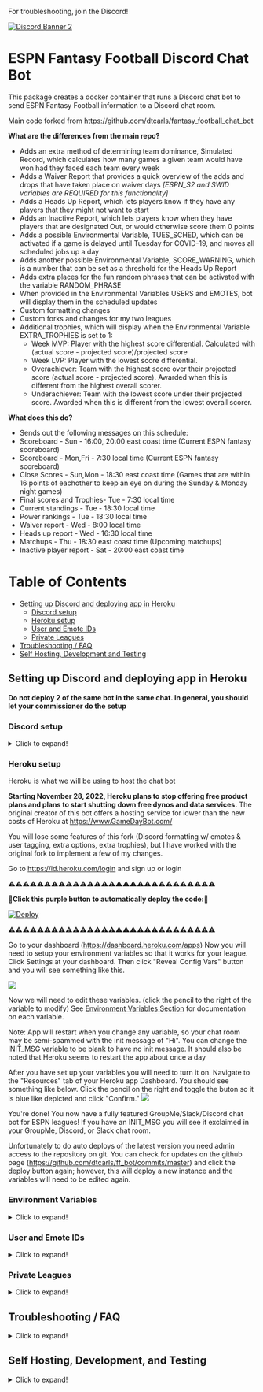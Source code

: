 For troubleshooting, join the Discord!

[![Discord Banner 2](https://discordapp.com/api/guilds/878995504225218620/widget.png?style=banner2)](https://discord.gg/bkShnqTTP8)

# ESPN Fantasy Football Discord Chat Bot

This package creates a docker container that runs a Discord chat bot to send ESPN Fantasy Football information to a Discord chat room.

Main code forked from https://github.com/dtcarls/fantasy_football_chat_bot

**What are the differences from the main repo?**

- Adds an extra method of determining team dominance, Simulated Record, which calculates how many games a given team would have won had they faced each team every week
- Adds a Waiver Report that provides a quick overview of the adds and drops that have taken place on waiver days *[ESPN_S2 and SWID variables are REQUIRED for this functionality]*
- Adds a Heads Up Report, which lets players know if they have any players that they might not want to start
- Adds an Inactive Report, which lets players know when they have players that are designated Out, or would otherwise score them 0 points
- Adds a possible Environmental Variable, TUES_SCHED, which can be activated if a game is delayed until Tuesday for COVID-19, and moves all scheduled jobs up a day
- Adds another possible Environmental Variable, SCORE_WARNING, which is a number that can be set as a threshold for the Heads Up Report
- Adds extra places for the fun random phrases that can be activated with the variable RANDOM_PHRASE
- When provided in the Environmental Variables USERS and EMOTES, bot will display them in the scheduled updates
- Custom formatting changes
- Custom forks and changes for my two leagues
- Additional trophies, which will display when the Environmental Variable EXTRA_TROPHIES is set to 1:
  - Week MVP: Player with the highest score differential. Calculated with (actual score - projected score)/projected score
  - Week LVP: Player with the lowest score differential.
  - Overachiever: Team with the highest score over their projected score (actual score - projected score). Awarded when this is different from the highest overall scorer.
  - Underachiever: Team with the lowest score under their projected score. Awarded when this is different from the lowest overall scorer.


**What does this do?**

- Sends out the following messages on this schedule:
- Scoreboard - Sun - 16:00, 20:00 east coast time (Current ESPN fantasy scoreboard)
- Scoreboard - Mon,Fri - 7:30 local time (Current ESPN fantasy scoreboard)
- Close Scores - Sun,Mon - 18:30 east coast time (Games that are within 16 points of eachother to keep an eye on during the Sunday & Monday night games)
- Final scores and Trophies- Tue - 7:30 local time
- Current standings - Tue - 18:30 local time
- Power rankings - Tue - 18:30 local time
- Waiver report - Wed - 8:00 local time
- Heads up report - Wed - 16:30 local time
- Matchups - Thu - 18:30 east coast time (Upcoming matchups)
- Inactive player report - Sat - 20:00 east coast time

Table of Contents
=================

  * [Setting up Discord and deploying app in Heroku](#setting-up-discord-and-deploying-app-in-heroku)
     * [Discord setup](#discord-setup)
     * [Heroku setup](#heroku-setup)
     * [User and Emote IDs](#user-and-emote-ids)
     * [Private Leagues](#private-leagues)
  * [Troubleshooting / FAQ](#troubleshooting--faq)
  * [Self Hosting, Development and Testing](#self-hosting-development-and-testing)

## Setting up Discord and deploying app in Heroku

**Do not deploy 2 of the same bot in the same chat. In general, you should let your commissioner do the setup**

### Discord setup
 <details>
  <summary>Click to expand!</summary>

Log into or create a Discord account

Go to or create a Discord server to receive messages in

Open the server settings

![](https://i.imgur.com/bDk2ttJ.png)

Go to Webhooks

![](https://i.imgur.com/mfFHGbT.png)

Create a webhook, give it a name and pick which channel to receive messages in

![](https://i.imgur.com/NAJLv6D.png)

Save the "Webhook URL" on this page

![](https://i.imgur.com/U4MKZSY.png)
</details>

### Heroku setup

Heroku is what we will be using to host the chat bot

**Starting November 28, 2022, Heroku plans to stop offering free product plans and plans to start shutting down free dynos and data services.** 
The original creator of this bot offers a hosting service for lower than the new costs of Heroku at https://www.GameDayBot.com/

You will lose some features of this fork (Discord formatting w/ emotes & user tagging, extra options, extra trophies), but I have worked with the original fork to implement a few of my changes. 

Go to https://id.heroku.com/login and sign up or login


:warning::warning::warning::warning::warning::warning::warning::warning::warning::warning::warning::warning::warning::warning::warning::warning::warning::warning::warning::warning::warning::warning::warning::warning::warning::warning::warning::warning::warning:

:rotating_light:**Click this purple button to automatically deploy the code:**:rotating_light:

[![Deploy](https://www.herokucdn.com/deploy/button.svg)](https://heroku.com/deploy)

:warning::warning::warning::warning::warning::warning::warning::warning::warning::warning::warning::warning::warning::warning::warning::warning::warning::warning::warning::warning::warning::warning::warning::warning::warning::warning::warning::warning::warning:

Go to your dashboard (https://dashboard.heroku.com/apps)
Now you will need to setup your environment variables so that it works for your league. Click Settings at your dashboard. Then click "Reveal Config Vars" button and you will see something like this.

![](https://i.imgur.com/7a1V6v8.png)

Now we will need to edit these variables. (click the pencil to the right of the variable to modify)
See [Environment Variables Section](#environment-variables) for documentation on each variable. 

Note: App will restart when you change any variable, so your chat room may be semi-spammed with the init message of "Hi". 
You can change the INIT_MSG variable to be blank to have no init message. 
It should also be noted that Heroku seems to restart the app about once a day

After you have set up your variables you will need to turn it on. Navigate to the "Resources" tab of your Heroku app Dashboard.
You should see something like below. Click the pencil on the right and toggle the buton so it is blue like depicted and click "Confirm."
![](https://i.imgur.com/J6bpV2I.png)

You're done! You now have a fully featured GroupMe/Slack/Discord chat bot for ESPN leagues! If you have an INIT_MSG you will see it exclaimed in your GroupMe, Discord, or Slack chat room.

Unfortunately to do auto deploys of the latest version you need admin access to the repository on git. You can check for updates on the github page (https://github.com/dtcarls/ff_bot/commits/master) and click the deploy button again; however, this will deploy a new instance and the variables will need to be edited again.

### Environment Variables

<details>
  <summary>Click to expand!</summary>

- DISCORD_WEBHOOK_URL: This is your Webhook URL from the Discord Settings page (REQUIRED)
- LEAGUE_ID: This is your ESPN league id (REQUIRED)
- START_DATE: This is when the bot will start paying attention and sending messages to your chat.
- END_DATE: This is when the bot will stop paying attention and stop sending messages to your chat.
- LEAGUE_YEAR: ESPN League year to look at
- TIMEZONE: The timezone that the messages will look to send in. (America/New_York by default)
- INIT_MSG: The message that the bot will say when it is started (“Hi” by default, leave blank for no message)
- TOP_HALF_SCORING: If set to True, when standings are posted on Wednesday it will also include top half scoring wins
- RANDOM_PHRASE: If set to True, when matchups, heads up report, inactive report, waiver report, and final scores are posted, will include a random phrase from a list
- EXTRA_TROPHIES: If set to True, when extra trophies will be included when final scores are posted
- SCORE_WARNING: Assign a score value for the Heads Up report to warn users about (default is 0)
- TUES_SCHED: If set to True, will move updates accordingly for a COVID delayed game to Tuesday
- FAAB: If set to True, will provide Free-Agent Acquisition Budget (FAAB) dollars to the waiver report
- ESPN_S2: **Required** for private leagues. See [Private Leagues Section](#private-leagues) for documentation
- SWID: **Required** for private leagues. See [Private Leagues Section](#private-leagues) for documentation
- USERS: List of Discord user IDs, comma separated, in the format of \<@[-ID 1 HERE-]\>,\<@[-ID 2 HERE-]\>,etc.
- EMOTES: List of Discord emote IDs, comma separated, in the format of \<:[-Emote shortcut-]:[-Emote ID-]\>,\<:[-Emote shortcut-]:[-Emote ID-]\>,etc.
- TEST: Used for troubleshooting--set to 1 so bot will provide test output instead

</details>

### User and Emote IDs

<details>
  <summary>Click to expand!</summary>

If you're using Discord and would like to go to the effort, you can provide lists of your Discord user and emote IDs in the Environment Variables.

- USERS: List of Discord user IDs, comma separated, in the format of \<@[ID 1 HERE]\>,\<@[ID 2 HERE]\>,etc.
- EMOTES: List of Discord emote IDs, comma separated, in the format of \<:[Emote shortcut]:[Emote ID]\>,\<:[Emote shortcut]:[Emote ID]\>,etc.

Replace the [ ] and the content within with the IDs.

To get IDs, first enable Developer Mode in Discord's Advanced settings.

For Users, just right click the user in the server list and select "Copy ID". User IDs must go in the order of the teams in the league.

Emotes MUST be from the server-specific list. To get the ID, say '\\:[Emote shortcut]:' in any text channel and copy the text that appears.

Both the Users and Emotes lists need to go in order that the teams joined your league. On your league page, go to League -> Members, which will give you a list of teams in this order. Additionally, each team has a team ID that reflects this order. You can visit each team page to make sure your order is correct. If you have deleted a team in the past, then that number does not get reused and you will need to leave their entry in the list blank, with nothing between the commas. For instance, if Team 2 was deleted your list would look like: "ID1,,ID3,..."

</details>

### Private Leagues

<details>
  <summary>Click to expand!</summary>

For private league you will need to get your swid and espn_s2.
You can find these two values after logging into your espn fantasy football account on espn's website.
(Chrome Browser)
Right click anywhere on the website and click inspect option.
From there click Application on the top bar.
On the left under Storage section click Cookies then http://fantasy.espn.com.
From there you should be able to find your swid and espn_s2 variables and values.

There is a new **Experimental (may not work)** option to use a username and password for espn to access private leagues instead of having to use swid and s2.

</details>

## Troubleshooting / FAQ

<details>
  <summary>Click to expand!</summary>

**League must be full.**

The bot isn't working
Did you miss a step in the instructions? Try doing it from scratch again. If still no luck, open an issue (https://github.com/dtcarls/fantasy_football_chat_bot/issues) so the answer can be shared with others.

How are power ranks calculated?
They are calculated using 2 step dominance, as well as a combination of points scored and margin of victory. Weighted 80/15/5 respectively. I wouldn't so much pay attention to the actual number but more of the gap between teams. Full source of the calculations can be seen here: https://github.com/cwendt94/ff-espn-api/commit/61f8a34de5c42196ba0b1552aa25282297f070c5

Is there a version of this for Yahoo/CBS/NFL/[insert other site]?
No, this would require a significant rework for other sites.

I'm not getting the init message
Are you sure you flipped the switch in Heroku to activate the worker (the toggle should be blue)? The other common mistake is misconfigured environment variables.

I keep getting the init message
Remove your init message and it will stop. The init message is really for first setup to ensure it is working.

How do I set another timezone?
Specify your variable https://en.wikipedia.org/wiki/List_of_tz_database_time_zones#List

Is there a version of this for Messenger/WhatsApp/[insert other chat]?
No, but I am open to pull requests implementing their API for additional cross platform support.
</details>

## Self Hosting, Development, and Testing

<details>
  <summary>Click to expand!</summary>

These instructions will get you a copy of the project up and running on your local machine for development and testing purposes.

### Clone the repo
First and foremost, clone a copy of this repo to your machine:
``` bash 
git clone https://github.com/sdvgallardo/fantasy_football_chat_bot-vS.git ff_bot
```

### With Docker:

To host with Docker, fill in `docker-compose.yml` with your [Environment Variables](#environment-variables). Variables with "" *must* be wrapped in quotes.

If you are running Docker on a Raspberry Pi, you will need to change the Python image in the Dockerfile to `slim-buster`
```bash
cd ff_bot
docker compose up -d
```

#### Restarting Docker
If changes are made to the bot, or you adjust your environment variables, you will need to stop and recompose the container:
```bash
cd ff_bot
docker stop [container name]
docker compose up -d
```


### Without Docker:
You can also directly run just the Python script.

Start by running the install:
```bash
cd ff_bot
python3 setup.py install
```
You may also need to install the required dependencies with `pip install -r requirements.txt`.

Then, export your environment variables and run `ff_bot.py`.

```bash
export DISCORD_WEBHOOK_URL=[enter your Webhook URL]
export LEAGUE_ID=[enter ESPN league ID]
export LEAGUE_YEAR=[enter league year]
cd ff_bot
python3 ff_bot/ff_bot.py
```

### Running the tests

Automated tests for this package are included in the `tests` directory. After installation, you can run these tests by changing the directory to the `ff_bot` directory and running the following:

```python3
python3 setup.py test
```
</details>

